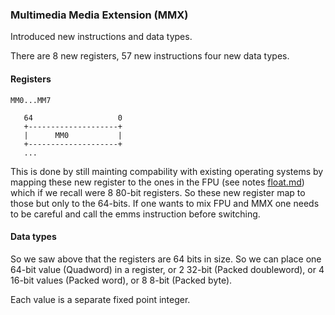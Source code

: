 ### Multimedia Media Extension (MMX)
Introduced new instructions and data types.

There are 8 new registers, 57 new instructions four new data types.

#### Registers
```
MM0...MM7

   64                   0
   +--------------------+
   |      MM0           |
   +--------------------+
   ...
```
This is done by still mainting compability with existing operating systems by
mapping these new register to the ones in the FPU (see notes
[float.md](./float.md)) which if we recall were 8 80-bit registers. So these new
register map to those but only to the 64-bits. If one wants to mix FPU and MMX
one needs to be careful and call the emms instruction before switching.

#### Data types
So we saw above that the registers are 64 bits in size. So we can place one
64-bit value (Quadword) in a register, or 2 32-bit (Packed doubleword), or
4 16-bit values (Packed word), or 8 8-bit (Packed byte).

Each value is a separate fixed point integer.

